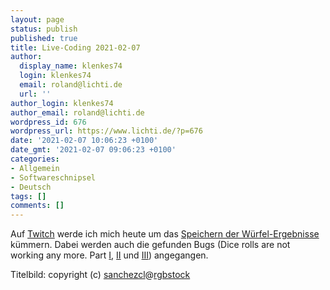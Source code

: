 ```yaml
---
layout: page
status: publish
published: true
title: Live-Coding 2021-02-07
author:
  display_name: klenkes74
  login: klenkes74
  email: roland@lichti.de
  url: ''
author_login: klenkes74
author_email: roland@lichti.de
wordpress_id: 676
wordpress_url: https://www.lichti.de/?p=676
date: '2021-02-07 10:06:23 +0100'
date_gmt: '2021-02-07 09:06:23 +0100'
categories:
- Allgemein
- Softwareschnipsel
- Deutsch
tags: []
comments: []
---
```

<p><!-- wp:paragraph --></p>
<p>Auf <a rel="noreferrer noopener" href="https://www.twitch.tv/klenkes74" target="_blank">Twitch</a> werde ich mich heute um das <a rel="noreferrer noopener" href="https://github.com/Paladins-Inn/kp-rpg/issues/10" target="_blank">Speichern der Würfel-Ergebnisse</a> kümmern. Dabei werden auch die gefunden Bugs (Dice rolls are not working any more. Part <a rel="noreferrer noopener" href="https://github.com/Paladins-Inn/kp-rpg/issues/87" target="_blank">I</a>, <a rel="noreferrer noopener" href="https://github.com/Paladins-Inn/kp-rpg/issues/88" target="_blank">II</a> und <a rel="noreferrer noopener" href="https://github.com/Paladins-Inn/kp-rpg/issues/89" target="_blank">III</a>) angegangen.</p>
<p><!-- /wp:paragraph --></p>
<p><!-- wp:paragraph {"fontSize":"small"} --></p>
<p class="has-small-font-size">Titelbild: copyright (c) <a href="https://www.rgbstock.de/user/sanchezcl">sanchezcl</a>@<a href="https://www.rgbstock.de/photo/oks4yPK/Papier+%26amp%3B+Zahlen">rgbstock</a></p>
<p><!-- /wp:paragraph --></p>
